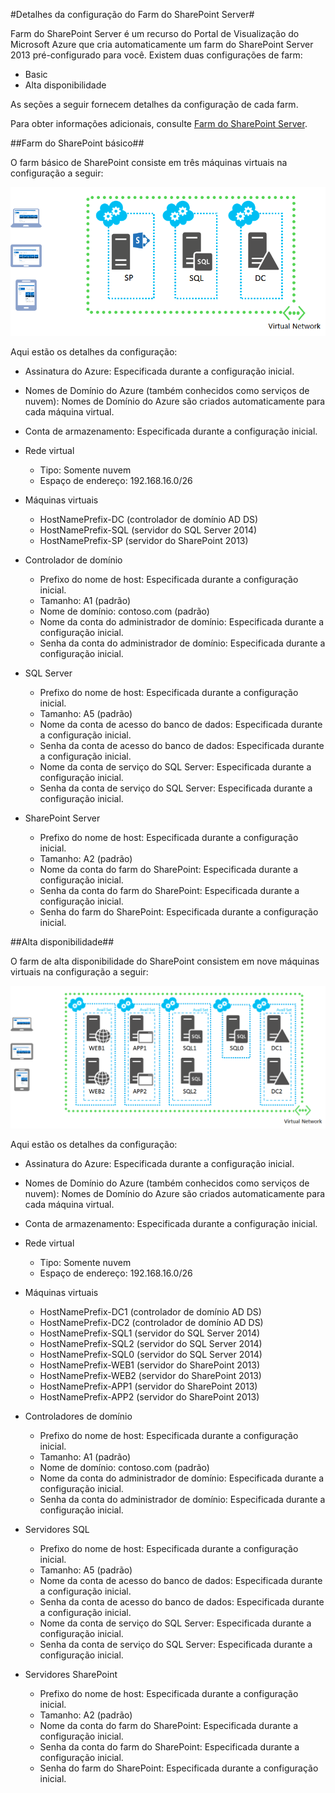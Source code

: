 ﻿<properties title="SharePoint Server Farm Configuration Details" pageTitle="Detalhes da configuração do Farm do SharePoint Server" description="Describes the default configuration of SharePoint farms" metaKeywords="" services="virtual-machines" solutions="" documentationCenter="" authors="josephd" videoId="" scriptId="" manager="timlt"/>

<tags ms.service="virtual-machines" ms.workload="infrastructure-services" ms.tgt_pltfrm="vm-sharepoint" ms.devlang="na" ms.topic="article" ms.date="10/20/2014" ms.author="josephd" />


#Detalhes da configuração do Farm do SharePoint Server#

Farm do SharePoint Server é um recurso do Portal de Visualização do Microsoft Azure que cria automaticamente um farm do SharePoint Server 2013 pré-configurado para você. Existem duas configurações de farm:

- Basic
- Alta disponibilidade

As seções a seguir fornecem detalhes da configuração de cada farm.

Para obter informações adicionais, consulte [Farm do SharePoint Server](../virtual-machines-sharepoint-farm-azure-preview/).

##Farm do SharePoint básico##

O farm básico de SharePoint consiste em três máquinas virtuais na configuração a seguir:

![sharepointfarm](./media/virtual-machines-sharepoint-farm-config-azure-preview/SPFarm_Basic.png) 

Aqui estão os detalhes da configuração:

-	Assinatura do Azure: Especificada durante a configuração inicial.
-	Nomes de Domínio do Azure (também conhecidos como serviços de nuvem): Nomes de Domínio do Azure são criados automaticamente para cada máquina virtual.
-	Conta de armazenamento: Especificada durante a configuração inicial.
-	Rede virtual 	
	-   Tipo: Somente nuvem	
    -	Espaço de endereço: 192.168.16.0/26    

- Máquinas virtuais
	-	HostNamePrefix-DC (controlador de domínio AD DS)
	-	HostNamePrefix-SQL (servidor do SQL Server 2014)
	-	HostNamePrefix-SP (servidor do SharePoint 2013)

- Controlador de domínio
	-	Prefixo do nome de host: Especificada durante a configuração inicial.
	-	Tamanho: A1 (padrão)
	-	Nome de domínio: contoso.com (padrão)
	-	Nome da conta do administrador de domínio: Especificada durante a configuração inicial.
	-	Senha da conta do administrador de domínio: Especificada durante a configuração inicial.

- SQL Server
	-	Prefixo do nome de host: Especificada durante a configuração inicial.
	-	Tamanho: A5 (padrão)
	-	Nome da conta de acesso do banco de dados: Especificada durante a configuração inicial.
	-	Senha da conta de acesso do banco de dados: Especificada durante a configuração inicial.
	-	Nome da conta de serviço do SQL Server: Especificada durante a configuração inicial.
	-	Senha da conta de serviço do SQL Server: Especificada durante a configuração inicial.

- SharePoint Server
	-	Prefixo do nome de host: Especificada durante a configuração inicial.
	-	Tamanho: A2 (padrão)
	-	Nome da conta do farm do SharePoint: Especificada durante a configuração inicial.
	-	Senha da conta do farm do SharePoint: Especificada durante a configuração inicial.
	-	Senha do farm do SharePoint: Especificada durante a configuração inicial.


##Alta disponibilidade##

O farm de alta disponibilidade do SharePoint consistem em nove máquinas virtuais na configuração a seguir:

![sharepointfarm](./media/virtual-machines-sharepoint-farm-config-azure-preview/SPFarm_HighAvail.png)
 
Aqui estão os detalhes da configuração:

-	Assinatura do Azure: Especificada durante a configuração inicial.
-	Nomes de Domínio do Azure (também conhecidos como serviços de nuvem): Nomes de Domínio do Azure são criados automaticamente para cada máquina virtual.
-	Conta de armazenamento: Especificada durante a configuração inicial.
-	Rede virtual	
	-	Tipo: Somente nuvem
	-	Espaço de endereço: 192.168.16.0/26	

-	Máquinas virtuais
	-	HostNamePrefix-DC1 (controlador de domínio AD DS)
	-	HostNamePrefix-DC2 (controlador de domínio AD DS)
	-	HostNamePrefix-SQL1 (servidor do SQL Server 2014)
	-	HostNamePrefix-SQL2 (servidor do SQL Server 2014)
	-	HostNamePrefix-SQL0 (servidor do SQL Server 2014)
	-	HostNamePrefix-WEB1 (servidor do SharePoint 2013)
	-	HostNamePrefix-WEB2 (servidor do SharePoint 2013)
	-	HostNamePrefix-APP1 (servidor do SharePoint 2013)
	-	HostNamePrefix-APP2 (servidor do SharePoint 2013)

-	Controladores de domínio
	-	Prefixo do nome de host: Especificada durante a configuração inicial.
	-	Tamanho: A1 (padrão)
	-	Nome de domínio: contoso.com (padrão)
	-	Nome da conta do administrador de domínio: Especificada durante a configuração inicial.
	-	Senha da conta do administrador de domínio: Especificada durante a configuração inicial.

-	Servidores SQL
	-	Prefixo do nome de host: Especificada durante a configuração inicial.
	-	Tamanho: A5 (padrão)
	-	Nome da conta de acesso do banco de dados: Especificada durante a configuração inicial.
	-	Senha da conta de acesso do banco de dados: Especificada durante a configuração inicial.
	-	Nome da conta de serviço do SQL Server: Especificada durante a configuração inicial.
	-	Senha da conta de serviço do SQL Server: Especificada durante a configuração inicial.

-	Servidores SharePoint
	-	Prefixo do nome de host: Especificada durante a configuração inicial.
	-	Tamanho: A2 (padrão)
	-	Nome da conta do farm do SharePoint: Especificada durante a configuração inicial.
	-	Senha da conta do farm do SharePoint: Especificada durante a configuração inicial.		
	-	Senha do farm do SharePoint: Especificada durante a configuração inicial.


<!--HONumber=35_1-->
